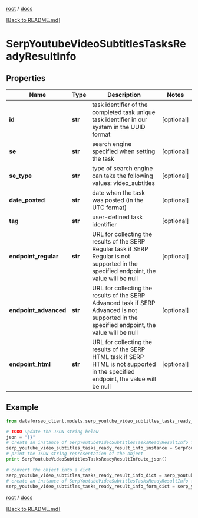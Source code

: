 [root](./../ "root") / [docs](./ "docs")

[[Back to README.md]](./../README.md "[Back to README.md]")

# SerpYoutubeVideoSubtitlesTasksReadyResultInfo

## Properties

Name | Type | Description | Notes
------------ | ------------- | ------------- | -------------
**id** | **str** | task identifier of the completed task unique task identifier in our system in the UUID format | [optional]
**se** | **str** | search engine specified when setting the task | [optional]
**se_type** | **str** | type of search engine can take the following values: video_subtitles | [optional]
**date_posted** | **str** | date when the task was posted (in the UTC format) | [optional]
**tag** | **str** | user-defined task identifier | [optional]
**endpoint_regular** | **str** | URL for collecting the results of the SERP Regular task if SERP Regular is not supported in the specified endpoint, the value will be null | [optional]
**endpoint_advanced** | **str** | URL for collecting the results of the SERP Advanced task if SERP Advanced is not supported in the specified endpoint, the value will be null | [optional]
**endpoint_html** | **str** | URL for collecting the results of the SERP HTML task if SERP HTML is not supported in the specified endpoint, the value will be null | [optional]

## Example

```python
from dataforseo_client.models.serp_youtube_video_subtitles_tasks_ready_result_info import SerpYoutubeVideoSubtitlesTasksReadyResultInfo

# TODO update the JSON string below
json = "{}"
# create an instance of SerpYoutubeVideoSubtitlesTasksReadyResultInfo from a JSON string
serp_youtube_video_subtitles_tasks_ready_result_info_instance = SerpYoutubeVideoSubtitlesTasksReadyResultInfo.from_json(json)
# print the JSON string representation of the object
print SerpYoutubeVideoSubtitlesTasksReadyResultInfo.to_json()

# convert the object into a dict
serp_youtube_video_subtitles_tasks_ready_result_info_dict = serp_youtube_video_subtitles_tasks_ready_result_info_instance.to_dict()
# create an instance of SerpYoutubeVideoSubtitlesTasksReadyResultInfo from a dict
serp_youtube_video_subtitles_tasks_ready_result_info_form_dict = serp_youtube_video_subtitles_tasks_ready_result_info.from_dict(serp_youtube_video_subtitles_tasks_ready_result_info_dict)
```

  

[root](./../ "root") / [docs](./ "docs")

[[Back to README.md]](./../README.md "[Back to README.md]")